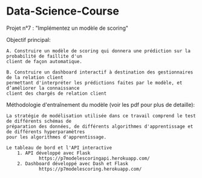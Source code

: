 # Data-Science-Course

Projet n°7 : "Implémentez un modèle de scoring"

Objectif principal:

	A. Construire un modèle de scoring qui donnera une prédiction sur la probabilité de faillite d'un
	client de façon automatique.

	B. Construire un dashboard interactif à destination des gestionnaires de la relation client
	permettant d'interpréter les prédictions faites par le modèle, et d’améliorer la connaissance
	client des chargés de relation client

Méthodologie d'entraînement du modèle (voir les pdf pour plus de detaille):

	La stratégie de modélisation utilisée dans ce travail comprend le test de différents schémas de
	préparation des données, de différents algorithmes d'apprentissage et de différents hyperparamètres
	pour les algorithmes d'apprentissage.
	
	Le tableau de bord et l'API interactive 
		1. API développé avec Flask
				https://p7modelescoringapi.herokuapp.com/
		2. Dashboard développé avec Dash et Flask
				https://p7modelescoring.herokuapp.com/
